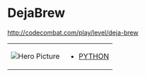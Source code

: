 # DejaBrew 

http://codecombat.com/play/level/deja-brew
<table>
<tr>
<td>

![Hero Picture](hero.png?raw=true "Hero Picture")

</td>
<td>
<ul>
<li>

[PYTHON](DejaBrew.py)

</li>
</td>
</tr>
<table>